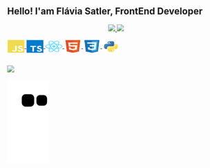 ## Hello! I'am Flávia Satler, FrontEnd Developer

<link rel="stylesheet" href="https://cdn.jsdelivr.net/gh/devicons/devicon@v2.15.1/devicon.min.css">
          
<div align="center">
  <a href="https://github.com/flaviasatler">
  <img height="200px" src="https://github-readme-stats.vercel.app/api?username=flaviasatler&show_icons=true&theme=gruvbox&include_all_commits=true&count_private=true"/>
  <img height="200px" src="https://github-readme-stats.vercel.app/api/top-langs/?username=flaviasatler&layout=compact&langs_count=7&theme=gruvbox"/>
</div>
<div style="display: inline_block"><br>
  <img align="center" alt="Flávia-Js" height="30" width="40" src="https://raw.githubusercontent.com/devicons/devicon/master/icons/javascript/javascript-plain.svg">
  <img align="center" alt="Flávia-Ts" height="30" width="40" src="https://raw.githubusercontent.com/devicons/devicon/master/icons/typescript/typescript-plain.svg">
  <img align="center" alt="Flávia-React" height="30" width="40" src="https://raw.githubusercontent.com/devicons/devicon/master/icons/react/react-original.svg">
  <img align="center" alt="Flávia-HTML" height="30" width="40" src="https://raw.githubusercontent.com/devicons/devicon/master/icons/html5/html5-original.svg">
  <img align="center" alt="Flávia-CSS" height="30" width="40" src="https://raw.githubusercontent.com/devicons/devicon/master/icons/css3/css3-original.svg">
  <img align="center" alt="Flávia-Python" height="30" width="40" src="https://raw.githubusercontent.com/devicons/devicon/master/icons/python/python-original.svg">
  
  ##
 
<div> 
  <a href="https://www.linkedin.com/in/flaviasatler" target="_blank"><img src="https://img.shields.io/badge/-LinkedIn-%230077B5?style=for-the-badge&logo=linkedin&logoColor=white" target="_blank"></a> 
  
  <br>
 
  ![Snake animation](https://github.com/flaviasatler/flaviasatler/blob/output/github-contribution-grid-snake.svg)
 
</div>
          
